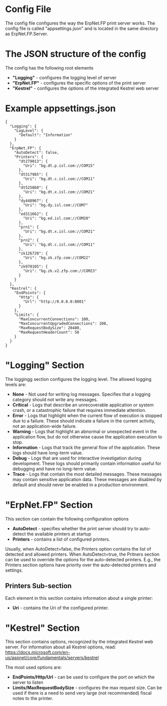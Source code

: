 # Config File
The config file configures the way the ErpNet.FP print server works.
The config file is called "appsettings.json" and is located in the same directory as ErpNet.FP.Server.

# The JSON structure of the config
The config has the following root elements
* **"Logging"** - configures the logging level of server
* **"ErpNet.FP"** - configures the specific options of the print server
* **"Kestrel"** - configures the options of the integrated Kestrel web server

# Example appsettings.json

```
{
  "Logging": {
    "LogLevel": {
      "Default": "Information"
    }
  },
  "ErpNet.FP": {
    "AutoDetect": false,
    "Printers": {
      "dt279013": {
        "Uri": "bg.dt.p.isl.com://COM15"
      },
      "dt517985": {
        "Uri": "bg.dt.c.isl.com://COM11"
      },
      "dt525860": {
        "Uri": "bg.dt.x.isl.com://COM21"
      },
      "dy448967": {
        "Uri": "bg.dy.isl.com://COM7"
      },
      "ed311662": {
        "Uri": "bg.ed.isl.com://COM20"
      },
      "prn1": {
        "Uri": "bg.dt.x.isl.com://COM21"
      },
      "prn2": {
        "Uri": "bg.dt.c.isl.com://COM11"
      },
      "zk126720": {
        "Uri": "bg.zk.zfp.com://COM22"
      },
      "zk970105": {
        "Uri": "bg.zk.v2.zfp.com://COM23"
      }
    }
  },
  "Kestrel": {
    "EndPoints": {
      "Http": {
        "Url": "http://0.0.0.0:8001"
      }
    },
    "Limits": {
      "MaxConcurrentConnections": 100,
      "MaxConcurrentUpgradedConnections": 100,
      "MaxRequestBodySize": 20480,
      "MaxRequestHeaderCount": 50
    }
  }
}
```

# "Logging" Section
The loggingg section configures the logging level. The allowed logging levels are:
* **None** - Not used for writing log messages. Specifies that a logging category should not write any messages.
* **Critical** - Logs that describe an unrecoverable application or system crash, or a catastrophic failure that requires immediate attention.
* **Error** - Logs that highlight when the current flow of execution is stopped due to a failure. These should indicate a failure in the current activity, not an application-wide failure.
* **Warning** - Logs that highlight an abnormal or unexpected event in the application flow, but do not otherwise cause the application execution to stop.
* **Information** - Logs that track the general flow of the application. These logs should have long-term value.
* **Debug** - Logs that are used for interactive investigation during development. These logs should primarily contain information useful for debugging and have no long-term value.
* **Trace** - Logs that contain the most detailed messages. These messages may contain sensitive application data. These messages are disabled by default and should never be enabled in a production environment.

# "ErpNet.FP" Section
This section can contain the following configuration options
* **AutoDetect** - specifies whether the print server should try to auto-detect the available printers at startup
* **Printers** - contains a list of configured printers. 

Usually, when AutoDetect=false, the Printers option contains the list of detected and allowed printers. 
When AutoDetect=true, the Pritners section can be used to override the options for the auto-detected printers.
E.g., the Printers section options have priority over the auto-detected printers and settings.

## Printers Sub-section
Each element in this section contains information about a single printer:
* **Uri** - contains the Uri of the configured printer.

# "Kestrel" Section
This section contains options, recognized by the integrated Kestrel web server. 
For information about all Kestrel options, read:
https://docs.microsoft.com/en-us/aspnet/core/fundamentals/servers/kestrel

The most used options are:
* **EndPoints/Http/Url** - can be used to configure the port on which the server to listen
* **Limits/MaxRequestBodySize** - configures the max request size. Can be used if there is a need to send very large (not recommended) fiscal notes to the printer.




